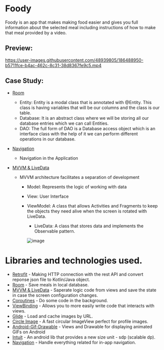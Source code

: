 # Foody

Foody is an app that makes making food easier and gives you full information about the selected meal including instructions of how to make that meal provided by a video.

## Preview: 

https://user-images.githubusercontent.com/48939805/186488950-b5711fce-b4ac-462c-8c31-38d8367fe9c5.mp4


## Case Study:
* [Room](https://developer.android.com/jetpack/androidx/releases/room)
   - Entity: Entity is a modal class that is annotated with @Entity. This class is having variables that will be our columns and the class is our table.
   - Database: It is an abstract class where we will be storing all our database entries which we can call Entities.
   - DAO: The full form of DAO is a Database access object which is an interface class with the help of it we can perform different operations in our database.
  
* [Navigation](https://developer.android.com/guide/navigation/navigation-getting-started) 
  - Navigation in the Application
* [MVVM & LiveData](https://developer.android.com/jetpack/docs/guide)
  - MVVM architecture facilitates a separation of development
     - Model: Represents the logic of working with data 
     - View: User Interface
     - ViewModel:
        A class that allows Activities and Fragments to keep the objects they need alive when the screen is rotated with LiveData.
        - LiveData: A class that stores data and implements the Observable pattern.
        
        ![image](https://user-images.githubusercontent.com/48939805/185736696-06f88094-8327-480e-ac60-d3dca87de545.png)
 

# Libraries and technologies used.
- [Retrofit](https://square.github.io/retrofit/) - Making HTTP connection with the rest API and convert reponse json file to Kotlin/Java object.
- [Room](https://developer.android.com/jetpack/androidx/releases/room) - Save meals in local database.
- [MVVM & LiveData](https://developer.android.com/jetpack/docs/guide) - Saperate logic code from views and save the state in case the screen configuration changes.
- [Coroutines](https://kotlinlang.org/docs/coroutines-overview.html) - Do some code in the background.
- [ViewBinding](https://developer.android.com/topic/libraries/view-binding) - Allows you to more easily write code that interacts with views. 
- [Glide](https://github.com/bumptech/glide) - Load and cache images by URL.
- [Circle Image](https://github.com/hdodenhof/CircleImageView) - A fast circular ImageView perfect for profile images.
- [Android-Gif-Drawable](https://github.com/koral--/android-gif-drawable) - Views and Drawable for displaying animated GIFs on Android
- [Intuit](https://github.com/intuit/sdp) - An android lib that provides a new size unit - sdp (scalable dp).
- [Navigation](https://developer.android.com/guide/navigation/navigation-getting-started) - Handle everything related for in-app navigation.
